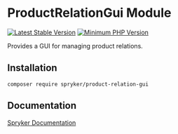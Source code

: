 # ProductRelationGui Module
[![Latest Stable Version](https://poser.pugx.org/spryker/product-relation-gui/v/stable.svg)](https://packagist.org/packages/spryker/product-relation-gui)
[![Minimum PHP Version](https://img.shields.io/badge/php-%3E%3D%207.4-8892BF.svg)](https://php.net/)

Provides a GUI for managing product relations.

## Installation

```
composer require spryker/product-relation-gui
```

## Documentation

[Spryker Documentation](https://docs.spryker.com)
